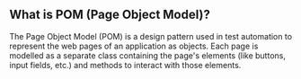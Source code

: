﻿## What is POM (Page Object Model)? ##

The Page Object Model (POM) is a design pattern used in test automation to represent the web pages of an application as objects. Each page is modelled as a separate class containing the page's elements (like buttons, input fields, etc.) and methods to interact with those elements.

